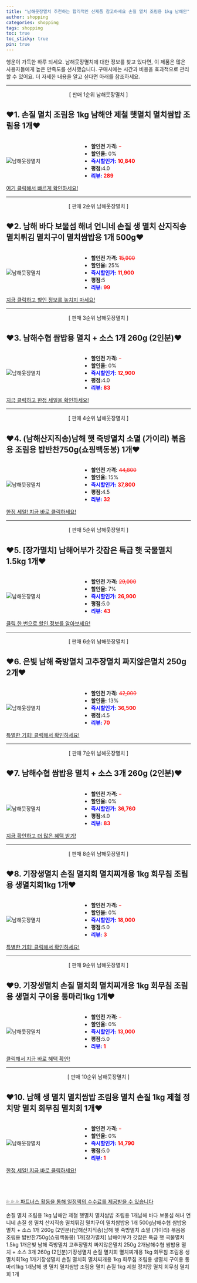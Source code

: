 ```yaml
---
title: "남해웃장멸치 추천하는 합리적인 신제품 참고하세요 손질 멸치 조림용 1kg 남해안"
author: shopping
categories: shopping
tags: shopping
toc: true
toc_sticky: true
pin: true
---
```

행운이 가득한 하루 되세요. 남해웃장멸치에 대한 정보를 찾고 있다면, 이 제품은 많은 사용자들에게 높은 만족도를 선사했습니다. 구매시에는 시간과 비용을 효과적으로 관리할 수 있어요. 더 자세한 내용을 알고 싶다면 아래를 참조하세요.

---
<p class="toplist" style="margin: 0 auto; display: block; width: fit-content;">[ 판매 1순위 남해웃장멸치 ]</p>

<h2><strong>❤️1. 손질 멸치 조림용 1kg 남해안 제철 햇멸치 멸치쌈밥 조림용 1개❤️</strong></h2>

<div style="display: flex; align-items: center;">
    <div style="flex: 0.4;">
        <img src="https://thumbnail6.coupangcdn.com/thumbnails/remote/230x230ex/image/vendor_inventory/bd66/86ed088c0248a2ee197ab9f91f1db0392e7c7257e2aca0c61b8e73c18e6f.jpg" alt="남해웃장멸치" style="max-width: 100%;">
    </div>
    <div style="flex: 0.6; margin-left: 10px;">
        <ul>
            <li><strong>할인전 가격:</strong> <del style="color: red;">-</del></li>
            <li><strong>할인율:</strong> 0%</li>
            <li><span style='color:blue'><strong>즉시할인가:</strong></span> <span style='color:red'><strong>10,840</strong></span></li>
            <li><strong>평점:</strong>4.0</li>
            <li><span style='color:blue'><strong>리뷰:</strong></span> <span style='color:red'><strong>289</strong></span></li>
        </ul>
    </div>
</div>
<div class="center">
    <a href="https://selin100587.github.io?lptag=AF9450613&subid=githubio&pageKey=7196325376&traceid=V0-153&itemId=18179886469&vendorItemId=70476810504" class="myButton">
        여기 클릭해서 빠르게 확인하세요!
    </a>
</div>


---
<p class="toplist" style="margin: 0 auto; display: block; width: fit-content;">[ 판매 2순위 남해웃장멸치 ]</p>

<h2><strong>❤️2. 남해 바다 보물섬 해녀 언니네 손질 생 멸치 산지직송 멸치튀김 멸치구이 멸치쌈밥용 1개 500g❤️</strong></h2>

<div style="display: flex; align-items: center;">
    <div style="flex: 0.4;">
        <img src="https://thumbnail9.coupangcdn.com/thumbnails/remote/230x230ex/image/vendor_inventory/5d70/d38bda503c8702a8ae5fbc27248a9fa5d2583a091860142652c2b7f4f456.jpg" alt="남해웃장멸치" style="max-width: 100%;">
    </div>
    <div style="flex: 0.6; margin-left: 10px;">
        <ul>
            <li><strong>할인전 가격:</strong> <del style="color: red;">15,900</del></li>
            <li><strong>할인율:</strong> 25%</li>
            <li><span style='color:blue'><strong>즉시할인가:</strong></span> <span style='color:red'><strong>11,900</strong></span></li>
            <li><strong>평점:</strong>5</li>
            <li><span style='color:blue'><strong>리뷰:</strong></span> <span style='color:red'><strong>99</strong></span></li>
        </ul>
    </div>
</div>
<div class="center">
    <a href="https://selin100587.github.io?lptag=AF9450613&subid=githubio&pageKey=8221004189&traceid=V0-153&itemId=23628284520&vendorItemId=90653778859" class="myButton">
        지금 클릭하고 할인 정보를 놓치지 마세요!
    </a>
</div>


---
<p class="toplist" style="margin: 0 auto; display: block; width: fit-content;">[ 판매 3순위 남해웃장멸치 ]</p>

<h2><strong>❤️3. 남해수협 쌈밥용 멸치 + 소스 1개 260g (2인분)❤️</strong></h2>

<div style="display: flex; align-items: center;">
    <div style="flex: 0.4;">
        <img src="https://thumbnail6.coupangcdn.com/thumbnails/remote/230x230ex/image/retail/images/2022/09/22/15/0/195e4fa8-4678-483c-8ead-693d7a28db96.jpg" alt="남해웃장멸치" style="max-width: 100%;">
    </div>
    <div style="flex: 0.6; margin-left: 10px;">
        <ul>
            <li><strong>할인전 가격:</strong> <del style="color: red;">-</del></li>
            <li><strong>할인율:</strong> 0%</li>
            <li><span style='color:blue'><strong>즉시할인가:</strong></span> <span style='color:red'><strong>12,900</strong></span></li>
            <li><strong>평점:</strong>4.0</li>
            <li><span style='color:blue'><strong>리뷰:</strong></span> <span style='color:red'><strong>83</strong></span></li>
        </ul>
    </div>
</div>
<div class="center">
    <a href="https://selin100587.github.io?lptag=AF9450613&subid=githubio&pageKey=6819861106&traceid=V0-153&itemId=16160979670&vendorItemId=83356615028" class="myButton">
        지금 클릭하고 한정 세일을 확인하세요!
    </a>
</div>


---
<p class="toplist" style="margin: 0 auto; display: block; width: fit-content;">[ 판매 4순위 남해웃장멸치 ]</p>

<h2><strong>❤️4. (남해산지직송)남해 햇 죽방멸치 소멸 (가이리) 볶음용 조림용 밥반찬750g(쇼핑백동봉) 1개❤️</strong></h2>

<div style="display: flex; align-items: center;">
    <div style="flex: 0.4;">
        <img src="https://thumbnail10.coupangcdn.com/thumbnails/remote/230x230ex/image/vendor_inventory/36e0/da52e6ef1ddb44c342c40f0b760395fcf6dfe0cb49fc30ec65dd011ae169.jpeg" alt="남해웃장멸치" style="max-width: 100%;">
    </div>
    <div style="flex: 0.6; margin-left: 10px;">
        <ul>
            <li><strong>할인전 가격:</strong> <del style="color: red;">44,800</del></li>
            <li><strong>할인율:</strong> 15%</li>
            <li><span style='color:blue'><strong>즉시할인가:</strong></span> <span style='color:red'><strong>37,800</strong></span></li>
            <li><strong>평점:</strong>4.5</li>
            <li><span style='color:blue'><strong>리뷰:</strong></span> <span style='color:red'><strong>32</strong></span></li>
        </ul>
    </div>
</div>
<div class="center">
    <a href="https://selin100587.github.io?lptag=AF9450613&subid=githubio&pageKey=7447901523&traceid=V0-153&itemId=19382376977&vendorItemId=75594940236" class="myButton">
        한정 세일! 지금 바로 클릭하세요!
    </a>
</div>


---
<p class="toplist" style="margin: 0 auto; display: block; width: fit-content;">[ 판매 5순위 남해웃장멸치 ]</p>

<h2><strong>❤️5. [장가멸치] 남해어부가 갓잡은 특급 햇 국물멸치 1.5kg 1개❤️</strong></h2>

<div style="display: flex; align-items: center;">
    <div style="flex: 0.4;">
        <img src="https://thumbnail7.coupangcdn.com/thumbnails/remote/230x230ex/image/vendor_inventory/de79/b49343b26fd7f344ff903de9bd812bfdd51dc85c8477d0dedd85e2d65088.png" alt="남해웃장멸치" style="max-width: 100%;">
    </div>
    <div style="flex: 0.6; margin-left: 10px;">
        <ul>
            <li><strong>할인전 가격:</strong> <del style="color: red;">29,000</del></li>
            <li><strong>할인율:</strong> 7%</li>
            <li><span style='color:blue'><strong>즉시할인가:</strong></span> <span style='color:red'><strong>26,900</strong></span></li>
            <li><strong>평점:</strong>5.0</li>
            <li><span style='color:blue'><strong>리뷰:</strong></span> <span style='color:red'><strong>43</strong></span></li>
        </ul>
    </div>
</div>
<div class="center">
    <a href="https://selin100587.github.io?lptag=AF9450613&subid=githubio&pageKey=6471371758&traceid=V0-153&itemId=14125935043&vendorItemId=81372755583" class="myButton">
        클릭 한 번으로 할인 정보를 알아보세요!
    </a>
</div>


---
<p class="toplist" style="margin: 0 auto; display: block; width: fit-content;">[ 판매 6순위 남해웃장멸치 ]</p>

<h2><strong>❤️6. 은빛 남해 죽방멸치 고추장멸치 짜지않은멸치 250g 2개❤️</strong></h2>

<div style="display: flex; align-items: center;">
    <div style="flex: 0.4;">
        <img src="https://thumbnail8.coupangcdn.com/thumbnails/remote/230x230ex/image/vendor_inventory/a189/e2bc8a16040629d97951b987df031a797d4217c934f8c89d478762c6d6e4.jpg" alt="남해웃장멸치" style="max-width: 100%;">
    </div>
    <div style="flex: 0.6; margin-left: 10px;">
        <ul>
            <li><strong>할인전 가격:</strong> <del style="color: red;">42,000</del></li>
            <li><strong>할인율:</strong> 13%</li>
            <li><span style='color:blue'><strong>즉시할인가:</strong></span> <span style='color:red'><strong>36,500</strong></span></li>
            <li><strong>평점:</strong>4.5</li>
            <li><span style='color:blue'><strong>리뷰:</strong></span> <span style='color:red'><strong>70</strong></span></li>
        </ul>
    </div>
</div>
<div class="center">
    <a href="https://selin100587.github.io?lptag=AF9450613&subid=githubio&pageKey=7041166489&traceid=V0-153&itemId=17412995849&vendorItemId=84582299261" class="myButton">
        특별한 기회! 클릭해서 확인하세요!
    </a>
</div>


---
<p class="toplist" style="margin: 0 auto; display: block; width: fit-content;">[ 판매 7순위 남해웃장멸치 ]</p>

<h2><strong>❤️7. 남해수협 쌈밥용 멸치 + 소스 3개 260g (2인분)❤️</strong></h2>

<div style="display: flex; align-items: center;">
    <div style="flex: 0.4;">
        <img src="https://thumbnail9.coupangcdn.com/thumbnails/remote/230x230ex/image/retail/images/b277bd39-e8cb-4eef-971b-06c5f83bbc5f5561504716221280002.png" alt="남해웃장멸치" style="max-width: 100%;">
    </div>
    <div style="flex: 0.6; margin-left: 10px;">
        <ul>
            <li><strong>할인전 가격:</strong> <del style="color: red;">-</del></li>
            <li><strong>할인율:</strong> 0%</li>
            <li><span style='color:blue'><strong>즉시할인가:</strong></span> <span style='color:red'><strong>36,760</strong></span></li>
            <li><strong>평점:</strong>4.0</li>
            <li><span style='color:blue'><strong>리뷰:</strong></span> <span style='color:red'><strong>83</strong></span></li>
        </ul>
    </div>
</div>
<div class="center">
    <a href="https://selin100587.github.io?lptag=AF9450613&subid=githubio&pageKey=6819861106&traceid=V0-153&itemId=19345993011&vendorItemId=86459370654" class="myButton">
        지금 확인하고 더 많은 혜택 받기!
    </a>
</div>


---
<p class="toplist" style="margin: 0 auto; display: block; width: fit-content;">[ 판매 8순위 남해웃장멸치 ]</p>

<h2><strong>❤️8. 기장생멸치 손질 멸치회 멸치찌개용 1kg 회무침 조림용 생멸치회1kg 1개❤️</strong></h2>

<div style="display: flex; align-items: center;">
    <div style="flex: 0.4;">
        <img src="https://thumbnail8.coupangcdn.com/thumbnails/remote/230x230ex/image/vendor_inventory/f89c/37a02eae1b76c7333fe80bba46f90b0b7d3105bad4a80278282014f679ed.jpeg" alt="남해웃장멸치" style="max-width: 100%;">
    </div>
    <div style="flex: 0.6; margin-left: 10px;">
        <ul>
            <li><strong>할인전 가격:</strong> <del style="color: red;">-</del></li>
            <li><strong>할인율:</strong> 0%</li>
            <li><span style='color:blue'><strong>즉시할인가:</strong></span> <span style='color:red'><strong>18,000</strong></span></li>
            <li><strong>평점:</strong>5.0</li>
            <li><span style='color:blue'><strong>리뷰:</strong></span> <span style='color:red'><strong>3</strong></span></li>
        </ul>
    </div>
</div>
<div class="center">
    <a href="https://selin100587.github.io?lptag=AF9450613&subid=githubio&pageKey=7650390833&traceid=V0-153&itemId=20354221733&vendorItemId=87438596357" class="myButton">
        특별한 기회! 클릭해서 확인하세요!
    </a>
</div>


---
<p class="toplist" style="margin: 0 auto; display: block; width: fit-content;">[ 판매 9순위 남해웃장멸치 ]</p>

<h2><strong>❤️9. 기장생멸치 손질 멸치회 멸치찌개용 1kg 회무침 조림용 생멸치 구이용 통마리1kg 1개❤️</strong></h2>

<div style="display: flex; align-items: center;">
    <div style="flex: 0.4;">
        <img src="https://thumbnail10.coupangcdn.com/thumbnails/remote/230x230ex/image/vendor_inventory/cbb2/e30efa08457a1b255355b196f6d7202014bc4581b9d5131d0273b2dc3d9b.jpg" alt="남해웃장멸치" style="max-width: 100%;">
    </div>
    <div style="flex: 0.6; margin-left: 10px;">
        <ul>
            <li><strong>할인전 가격:</strong> <del style="color: red;">-</del></li>
            <li><strong>할인율:</strong> 0%</li>
            <li><span style='color:blue'><strong>즉시할인가:</strong></span> <span style='color:red'><strong>13,000</strong></span></li>
            <li><strong>평점:</strong>5.0</li>
            <li><span style='color:blue'><strong>리뷰:</strong></span> <span style='color:red'><strong>1</strong></span></li>
        </ul>
    </div>
</div>
<div class="center">
    <a href="https://selin100587.github.io?lptag=AF9450613&subid=githubio&pageKey=8180258009&traceid=V0-153&itemId=20354221727&vendorItemId=87438596330" class="myButton">
        클릭해서 지금 바로 혜택 확인!
    </a>
</div>


---
<p class="toplist" style="margin: 0 auto; display: block; width: fit-content;">[ 판매 10순위 남해웃장멸치 ]</p>

<h2><strong>❤️10. 남해 생 멸치 멸치쌈밥 조림용 멸치 손질 1kg 제철 정치망 멸치 회무침 멸치회 1개❤️</strong></h2>

<div style="display: flex; align-items: center;">
    <div style="flex: 0.4;">
        <img src="https://thumbnail10.coupangcdn.com/thumbnails/remote/230x230ex/image/vendor_inventory/5953/c49fd4a311fcb69df4964214263a8a3a8f1ed0e73894a17e3a880851b5ec.jpg" alt="남해웃장멸치" style="max-width: 100%;">
    </div>
    <div style="flex: 0.6; margin-left: 10px;">
        <ul>
            <li><strong>할인전 가격:</strong> <del style="color: red;">-</del></li>
            <li><strong>할인율:</strong> 0%</li>
            <li><span style='color:blue'><strong>즉시할인가:</strong></span> <span style='color:red'><strong>14,790</strong></span></li>
            <li><strong>평점:</strong>5.0</li>
            <li><span style='color:blue'><strong>리뷰:</strong></span> <span style='color:red'><strong>1</strong></span></li>
        </ul>
    </div>
</div>
<div class="center">
    <a href="https://selin100587.github.io?lptag=AF9450613&subid=githubio&pageKey=8117888799&traceid=V0-153&itemId=23017594774&vendorItemId=90051398458" class="myButton">
        한정 세일! 지금 바로 클릭하세요!
    </a>
</div>

<br><br><br>[💦 💦 💦 파트너스 활동을 통해 일정액의 수수료를 제공받을 수 있습니다](https://link.coupang.com/a/bcpT2c)<br><br>손질 멸치 조림용 1kg 남해안 제철 햇멸치 멸치쌈밥 조림용 1개남해 바다 보물섬 해녀 언니네 손질 생 멸치 산지직송 멸치튀김 멸치구이 멸치쌈밥용 1개 500g남해수협 쌈밥용 멸치 + 소스 1개 260g (2인분)(남해산지직송)남해 햇 죽방멸치 소멸 (가이리) 볶음용 조림용 밥반찬750g(쇼핑백동봉) 1개[장가멸치] 남해어부가 갓잡은 특급 햇 국물멸치 1.5kg 1개은빛 남해 죽방멸치 고추장멸치 짜지않은멸치 250g 2개남해수협 쌈밥용 멸치 + 소스 3개 260g (2인분)기장생멸치 손질 멸치회 멸치찌개용 1kg 회무침 조림용 생멸치회1kg 1개기장생멸치 손질 멸치회 멸치찌개용 1kg 회무침 조림용 생멸치 구이용 통마리1kg 1개남해 생 멸치 멸치쌈밥 조림용 멸치 손질 1kg 제철 정치망 멸치 회무침 멸치회 1개